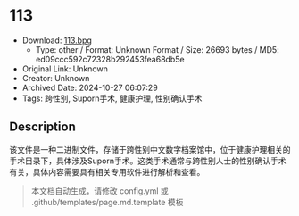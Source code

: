 # 113

- Download: [113.bpg](113.bpg)
    - Type: other / Format: Unknown Format / Size: 26693 bytes / MD5: ed09ccc592c72328b292453fea68db5e
- Original Link: Unknown
- Creator: Unknown
- Archived Date: 2024-10-27 06:07:29
- Tags: 跨性别, Suporn手术, 健康护理, 性别确认手术

## Description

该文件是一种二进制文件，存储于跨性别中文数字档案馆中，位于健康护理相关的手术目录下，具体涉及Suporn手术。这类手术通常与跨性别人士的性别确认手术有关，具体内容需要具有相关专用软件进行解析和查看。

> 本文档自动生成，请修改 config.yml 或 .github/templates/page.md.template 模板
